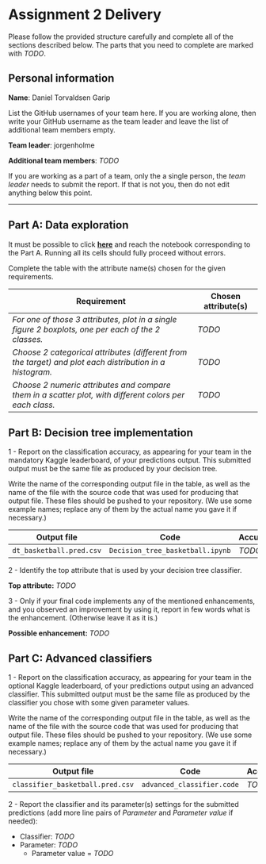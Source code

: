# Assignment 2 Delivery

Please follow the provided structure carefully and complete all of the sections described below. The parts that you need to complete are marked with *TODO*.

## Personal information

**Name**: Daniel Torvaldsen Garip

List the GitHub usernames of your team here. If you are working alone, then write your GitHub username as the team leader and leave the list of additional team members empty.

**Team leader**: jorgenholme

**Additional team members**: *TODO*

If you are working as a part of a team, only the a single person, the *team leader* needs to submit the report. If that is not you, then do not edit anything below this point.

----

## Part A: Data exploration

It must be possible to click **[here](1_Exploring_data.ipynb)** and reach the notebook corresponding to the Part A.  Running all its cells should fully proceed without errors.

Complete the table with the attribute name(s) chosen for the given requirements.

| **Requirement** | **Chosen attribute(s)** |
| -- | -- |
| *For one of those 3 attributes, plot in a single figure 2 boxplots, one per each of the 2 classes.* | *TODO* |
| *Choose 2 categorical attributes (different from the target) and plot each distribution in a histogram.* | *TODO* |
| *Choose 2 numeric attributes and compare them in a scatter plot, with different colors per each class.* | *TODO* |


## Part B: Decision tree implementation

1 - Report on the classification accuracy, as appearing for your team in the mandatory Kaggle leaderboard, of your predictions output. This submitted output must be the same file as produced by your decision tree.

Write the name of the corresponding output file in the table, as well as the name of the file with the source code that was used for producing that output file. These files should be pushed to your repository. (We use some example names; replace any of them by the actual name you gave it if necessary.)


| **Output file** | **Code** | **Accuracy** |
| -- | -- | -- |
| `dt_basketball.pred.csv` | `Decision_tree_basketball.ipynb` | *TODO* |

2 - Identify the top attribute that is used by your decision tree classifier.

**Top attribute:** *TODO*

3 - Only if your final code implements any of the mentioned enhancements, and you observed an improvement by using it, report in few words what is the enhancement. (Otherwise leave it as it is.)

**Possible enhancement:** *TODO*


## Part C: Advanced classifiers

1 - Report on the classification accuracy, as appearing for your team in the optional Kaggle leaderboard, of your predictions output using an advanced classifier. This submitted output must be the same file as produced by the classifier you chose with some given parameter values.

Write the name of the corresponding output file in the table, as well as the name of the file with the source code that was used for producing that output file. These files should be pushed to your repository. (We use some example names; replace any of them by the actual name you gave it if necessary.)


| **Output file** | **Code** | **Accuracy** |
| -- | -- | -- |
| `classifier_basketball.pred.csv` | `advanced_classifier.code` | *TODO* |


2 - Report the classifier and its parameter(s) settings for the submitted predictions (add more line pairs of *Parameter* and *Parameter value* if needed):
  - Classifier: *TODO*
  - Parameter: *TODO*
    - Parameter value = *TODO*
